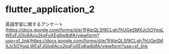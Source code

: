 # flutter_application_2
英語学習に関するアンケート
(https://docs.google.com/forms/d/e/1FAIpQLSf8CLgh7hUGeSMXJc5GYggLWEsFJGIo6Aco2kqFoXEg6w8dfA/viewform?usp=sf_link)https://docs.google.com/forms/d/e/1FAIpQLSf8CLgh7hUGeSMXJc5GYggLWEsFJGIo6Aco2kqFoXEg6w8dfA/viewform?usp=sf_link
